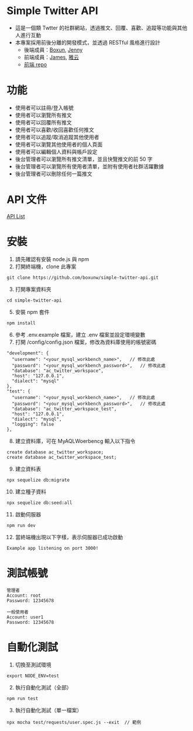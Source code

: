 # Simple Twitter API
- 這是一個類 Twtter 的社群網站，透過推文、回覆、喜歡、追蹤等功能與其他人進行互動
- 本專案採用前後分離的開發模式，並透過 RESTful 風格進行設計
  - 後端成員：[Boxun](https://github.com/boxunw), [Jenny](https://github.com/yanyanyaa)
  - 前端成員：[James](https://github.com/James-Lee-01), [雅云](https://github.com/Ya-Yun-Zheng)
  - [前端 repo](https://github.com/James-Lee-01/simple-twitter)

# 功能
- 使用者可以註冊/登入帳號
- 使用者可以瀏覽所有推文
- 使用者可以回覆所有推文
- 使用者可以喜歡/收回喜歡任何推文
- 使用者可以追蹤/取消追蹤其他使用者
- 使用者可以瀏覽其他使用者的個人頁面
- 使用者可以編輯個人資料與帳戶設定
- 後台管理者可以瀏覽所有推文清單，並且快覽推文的前 50 字
- 後台管理者可以瀏覽所有使用者清單，並附有使用者社群活躍數據
- 後台管理者可以刪除任何一篇推文
# API 文件
[API List](https://documenter.getpostman.com/view/29236995/2s9Y5cu1Rv#f83c365c-642e-4f90-b6c1-185551187722)
# 安裝
1. 請先確認有安裝 node.js 與 npm
2. 打開終端機，clone 此專案
```
git clone https://github.com/boxunw/simple-twitter-api.git
```
3. 打開專案資料夾
```
cd simple-twitter-api
```
5. 安裝 npm 套件
```
npm install
```
6. 參考 .env.example 檔案，建立 .env 檔案並設定環境變數
7. 打開 /config/config.json 檔案，修改為資料庫使用的帳號密碼
```
"development": {
  "username": "<your_mysql_workbench_name>",   // 修改此處
  "password": "<your_mysql_workbench_password>",   // 修改此處
  "database": "ac_twitter_workspace",
  "host": "127.0.0.1",
  "dialect": "mysql"
},
"test": {
  "username": "<your_mysql_workbench_name>",   // 修改此處
  "password": "<your_mysql_workbench_password>",   // 修改此處
  "database": "ac_twitter_workspace_test",
  "host": "127.0.0.1",
  "dialect": "mysql",
  "logging": false
},
```
8. 建立資料庫，可在 MyAQLWoerbencg 輸入以下指令
```
create database ac_twitter_workspace;
create database ac_twitter_workspace_test;
```
9. 建立資料表
```
npx sequelize db:migrate
```
10. 建立種子資料
```
npx sequelize db:seed:all
```
11. 啟動伺服器
```
npm run dev
```
12. 當終端機出現以下字樣，表示伺服器已成功啟動
```
Example app listening on port 3000!
```
# 測試帳號
```
管理者
Account: root
Password: 12345678

一般使用者
Account: user1
Password: 12345678
```
# 自動化測試
1. 切換至測試環境
```
export NODE_ENV=test
```
2. 執行自動化測試（全部）
```
npm run test
```
3. 執行自動化測試（單一檔案）
```
npx mocha test/requests/user.spec.js --exit  // 範例
```


